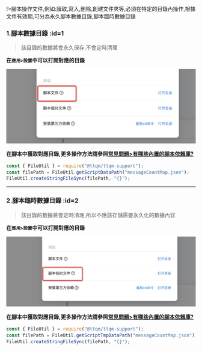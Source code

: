 !>腳本操作文件,例如:讀取,寫入,刪除,創建文件夾等,必須在特定的目錄內操作,根據文件有效期,可分為永久腳本數據目錄,腳本臨時數據目錄

### 1.腳本數據目錄 :id=1

> 該目錄的數據將會永久保存,不會定時清理

**在`應用>設置`中可以打開對應的目錄**

![打開腳本數據目錄](_media/script-data-dir/1.jpg)

**在腳本中獲取對應目錄,更多操作方法請參照[常見問題>有哪些內置的腳本依賴庫?](zh-tw/question/build-in-module?id=_6)**

```javascript
const { FileUtil } = require("@ttqm/ttqm-support");
const filePath = FileUtil.getScriptDataPath("messageCountMap.json");
FileUtil.createStringFileSync(filePath, "{}");
```

---

### 2.腳本臨時數據目錄 :id=2

> 該目錄的數據將會定時清理,所以不應該存儲需要永久化的數據內容

**在`應用>設置`中可以打開對應的目錄**

![打開腳本臨時數據目錄](_media/script-data-dir/2.jpg)

**在腳本中獲取對應目錄,更多操作方法請參照[常見問題>有哪些內置的腳本依賴庫?](zh-tw/question/build-in-module?id=_6)**

```javascript
const { FileUtil } = require("@ttqm/ttqm-support");
const filePath = FileUtil.getScriptTmpDataPath("messageCountMap.json");
FileUtil.createStringFileSync(filePath, "{}");
```

